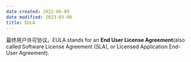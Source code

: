 ```yaml
---
date created: 2022-06-09
date modified: 2023-03-08
title: EULA
---
```


最终用户许可协议。EULA stands for an **End User License Agreement**(also called Software License Agreement (SLA), or Licensed Application End-User Agreement).
